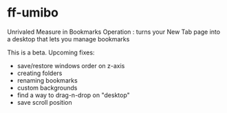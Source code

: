 # ff-umibo
Unrivaled Measure in Bookmarks Operation : turns your New Tab page into a desktop that lets you manage bookmarks

This is a beta. Upcoming fixes:
- save/restore windows order on z-axis
- creating folders
- renaming bookmarks
- custom backgrounds
- find a way to drag-n-drop on "desktop"
- save scroll position
